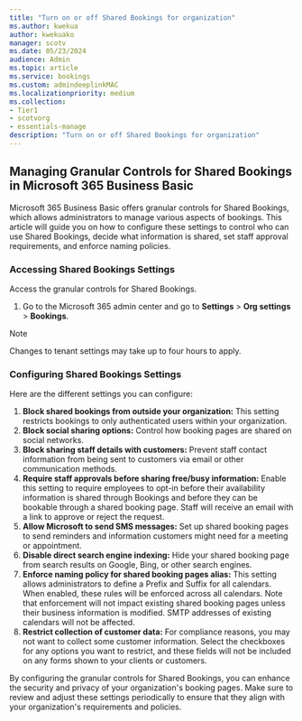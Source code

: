 ```yaml
---
title: "Turn on or off Shared Bookings for organization"
ms.author: kwekua
author: kwekuako
manager: scotv
ms.date: 05/23/2024
audience: Admin
ms.topic: article
ms.service: bookings
ms.custom: admindeeplinkMAC
ms.localizationpriority: medium
ms.collection:
- Tier1
- scotvorg
- essentials-manage
description: "Turn on or off Shared Bookings for organization"
---
```


## Managing Granular Controls for Shared Bookings in Microsoft 365 Business Basic

Microsoft 365 Business Basic offers granular controls for Shared Bookings, which allows administrators to manage various aspects of bookings. This article will guide you on how to configure these settings to control who can use Shared Bookings, decide what information is shared, set staff approval requirements, and enforce naming policies.

### Accessing Shared Bookings Settings

Access the granular controls for Shared Bookings.

1. Go to the Microsoft 365 admin center and go to **Settings** \> **Org settings** \> **Bookings**.

> [!NOTE]
> Changes to tenant settings may take up to four hours to apply.

### Configuring Shared Bookings Settings

Here are the different settings you can configure:

1. **Block shared bookings from outside your organization:** This setting restricts bookings to only authenticated users within your organization.
2. **Block social sharing options:** Control how booking pages are shared on social networks.
3. **Block sharing staff details with customers:** Prevent staff contact information from being sent to customers via email or other communication methods.
4. **Require staff approvals before sharing free/busy information:** Enable this setting to require employees to opt-in before their availability information is shared through Bookings and before they can be bookable through a shared booking page. Staff will receive an email with a link to approve or reject the request.
5. **Allow Microsoft to send SMS messages:** Set up shared booking pages to send reminders and information customers might need for a meeting or appointment.
6. **Disable direct search engine indexing:** Hide your shared booking page from search results on Google, Bing, or other search engines.
7. **Enforce naming policy for shared booking pages alias:** This setting allows administrators to define a Prefix and Suffix for all calendars. When enabled, these rules will be enforced across all calendars. Note that enforcement will not impact existing shared booking pages unless their business information is modified. SMTP addresses of existing calendars will not be affected.
8. **Restrict collection of customer data:** For compliance reasons, you may not want to collect some customer information. Select the checkboxes for any options you want to restrict, and these fields will not be included on any forms shown to your clients or customers.

By configuring the granular controls for Shared Bookings, you can enhance the security and privacy of your organization's booking pages. Make sure to review and adjust these settings periodically to ensure that they align with your organization's requirements and policies.
